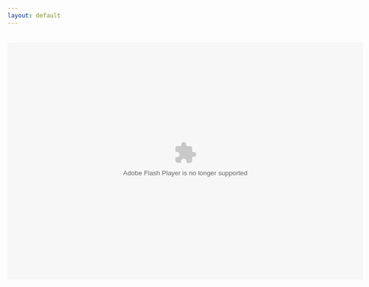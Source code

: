 ```yaml
---
layout: default
---
```

<title>FPA: World 3</title>
<head><script src="Ruffle/ruffle.js"></script></head>
<div align="center">
<br />
<object align="middle" data="FPAW3SuperShell.swf" height="480" type="application/x-shockwave-flash" width="720"></object>
